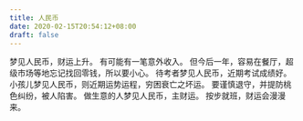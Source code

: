 ```yaml
---
title: 人民币
date: 2020-02-15T20:54:12+08:00
draft: false
---
```


梦见人民币，财运上升。
有可能有一笔意外收入。
但今后一年，容易在餐厅，超级市场等地忘记找回零钱，所以要小心。
待考者梦见人民币，近期考试成绩好。
小孩儿梦见人民币，则近期运势运程，穷困衰亡之坏运。
要谨慎退守，并提防桃色纠纷，被人陷害。
做生意的人梦见人民币，主财运。
按步就班，财运会漫漫来。
